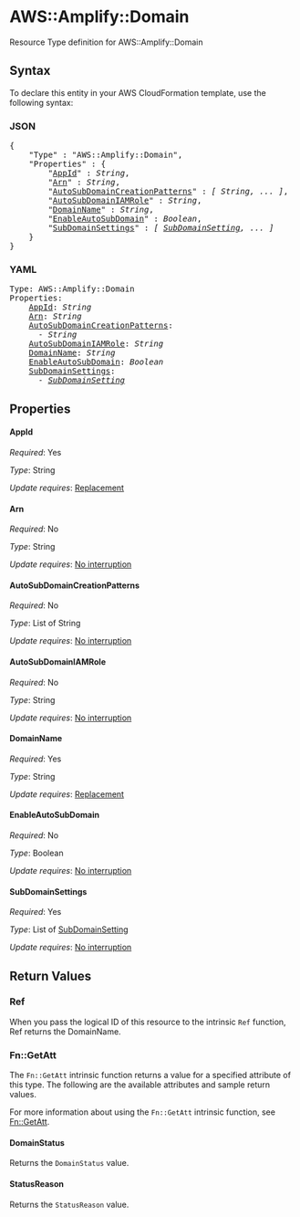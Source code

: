 # AWS::Amplify::Domain

Resource Type definition for AWS::Amplify::Domain

## Syntax

To declare this entity in your AWS CloudFormation template, use the following syntax:

### JSON

<pre>
{
    "Type" : "AWS::Amplify::Domain",
    "Properties" : {
        "<a href="#appid" title="AppId">AppId</a>" : <i>String</i>,
        "<a href="#arn" title="Arn">Arn</a>" : <i>String</i>,
        "<a href="#autosubdomaincreationpatterns" title="AutoSubDomainCreationPatterns">AutoSubDomainCreationPatterns</a>" : <i>[ String, ... ]</i>,
        "<a href="#autosubdomainiamrole" title="AutoSubDomainIAMRole">AutoSubDomainIAMRole</a>" : <i>String</i>,
        "<a href="#domainname" title="DomainName">DomainName</a>" : <i>String</i>,
        "<a href="#enableautosubdomain" title="EnableAutoSubDomain">EnableAutoSubDomain</a>" : <i>Boolean</i>,
        "<a href="#subdomainsettings" title="SubDomainSettings">SubDomainSettings</a>" : <i>[ <a href="subdomainsetting.md">SubDomainSetting</a>, ... ]</i>
    }
}
</pre>

### YAML

<pre>
Type: AWS::Amplify::Domain
Properties:
    <a href="#appid" title="AppId">AppId</a>: <i>String</i>
    <a href="#arn" title="Arn">Arn</a>: <i>String</i>
    <a href="#autosubdomaincreationpatterns" title="AutoSubDomainCreationPatterns">AutoSubDomainCreationPatterns</a>: <i>
      - String</i>
    <a href="#autosubdomainiamrole" title="AutoSubDomainIAMRole">AutoSubDomainIAMRole</a>: <i>String</i>
    <a href="#domainname" title="DomainName">DomainName</a>: <i>String</i>
    <a href="#enableautosubdomain" title="EnableAutoSubDomain">EnableAutoSubDomain</a>: <i>Boolean</i>
    <a href="#subdomainsettings" title="SubDomainSettings">SubDomainSettings</a>: <i>
      - <a href="subdomainsetting.md">SubDomainSetting</a></i>
</pre>

## Properties

#### AppId

_Required_: Yes

_Type_: String

_Update requires_: [Replacement](https://docs.aws.amazon.com/AWSCloudFormation/latest/UserGuide/using-cfn-updating-stacks-update-behaviors.html#update-replacement)

#### Arn

_Required_: No

_Type_: String

_Update requires_: [No interruption](https://docs.aws.amazon.com/AWSCloudFormation/latest/UserGuide/using-cfn-updating-stacks-update-behaviors.html#update-no-interrupt)

#### AutoSubDomainCreationPatterns

_Required_: No

_Type_: List of String

_Update requires_: [No interruption](https://docs.aws.amazon.com/AWSCloudFormation/latest/UserGuide/using-cfn-updating-stacks-update-behaviors.html#update-no-interrupt)

#### AutoSubDomainIAMRole

_Required_: No

_Type_: String

_Update requires_: [No interruption](https://docs.aws.amazon.com/AWSCloudFormation/latest/UserGuide/using-cfn-updating-stacks-update-behaviors.html#update-no-interrupt)

#### DomainName

_Required_: Yes

_Type_: String

_Update requires_: [Replacement](https://docs.aws.amazon.com/AWSCloudFormation/latest/UserGuide/using-cfn-updating-stacks-update-behaviors.html#update-replacement)

#### EnableAutoSubDomain

_Required_: No

_Type_: Boolean

_Update requires_: [No interruption](https://docs.aws.amazon.com/AWSCloudFormation/latest/UserGuide/using-cfn-updating-stacks-update-behaviors.html#update-no-interrupt)

#### SubDomainSettings

_Required_: Yes

_Type_: List of <a href="subdomainsetting.md">SubDomainSetting</a>

_Update requires_: [No interruption](https://docs.aws.amazon.com/AWSCloudFormation/latest/UserGuide/using-cfn-updating-stacks-update-behaviors.html#update-no-interrupt)

## Return Values

### Ref

When you pass the logical ID of this resource to the intrinsic `Ref` function, Ref returns the DomainName.

### Fn::GetAtt

The `Fn::GetAtt` intrinsic function returns a value for a specified attribute of this type. The following are the available attributes and sample return values.

For more information about using the `Fn::GetAtt` intrinsic function, see [Fn::GetAtt](https://docs.aws.amazon.com/AWSCloudFormation/latest/UserGuide/intrinsic-function-reference-getatt.html).

#### DomainStatus

Returns the <code>DomainStatus</code> value.

#### StatusReason

Returns the <code>StatusReason</code> value.
